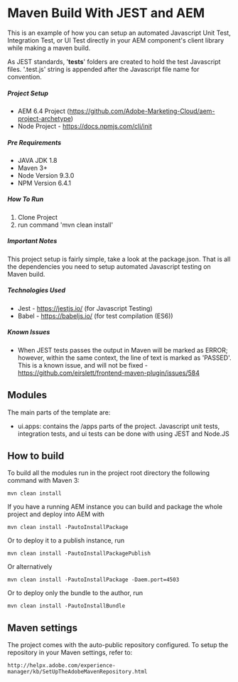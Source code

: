 # Maven Build With JEST and AEM

This is an example of how you can setup an automated Javascript Unit Test, Integration Test, or UI Test directly in your AEM component's client library while making a maven build.

As JEST standards, '__tests__' folders are created to hold the test Javascript files. '.test.js' string is appended after the Javascript file name for convention.   

##### Project Setup
- AEM 6.4 Project (https://github.com/Adobe-Marketing-Cloud/aem-project-archetype)
- Node Project - https://docs.npmjs.com/cli/init

##### Pre Requirements
- JAVA JDK 1.8
- Maven 3+
- Node Version 9.3.0
- NPM Version 6.4.1 
  
##### How To Run
1. Clone Project
2. run command 'mvn clean install'

##### Important Notes
This project setup is fairly simple, take a look at the package.json. That is all the dependencies you need to setup automated Javascript testing on Maven build. 

##### Technologies Used
- Jest - https://jestjs.io/ (for Javascript Testing)
- Babel - https://babeljs.io/ (for test compilation (ES6))

##### Known Issues
- When JEST tests passes the output in Maven will be marked as ERROR; however, within the same context, the line of text is marked as 'PASSED'. This is a known issue, and will not be fixed - https://github.com/eirslett/frontend-maven-plugin/issues/584


## Modules

The main parts of the template are:

* ui.apps: contains the /apps parts of the project. Javascript unit tests, integration tests, and ui tests can be done with using JEST and Node.JS

## How to build

To build all the modules run in the project root directory the following command with Maven 3:

    mvn clean install

If you have a running AEM instance you can build and package the whole project and deploy into AEM with  

    mvn clean install -PautoInstallPackage
    
Or to deploy it to a publish instance, run

    mvn clean install -PautoInstallPackagePublish
    
Or alternatively

    mvn clean install -PautoInstallPackage -Daem.port=4503

Or to deploy only the bundle to the author, run

    mvn clean install -PautoInstallBundle

## Maven settings

The project comes with the auto-public repository configured. To setup the repository in your Maven settings, refer to:

    http://helpx.adobe.com/experience-manager/kb/SetUpTheAdobeMavenRepository.html

